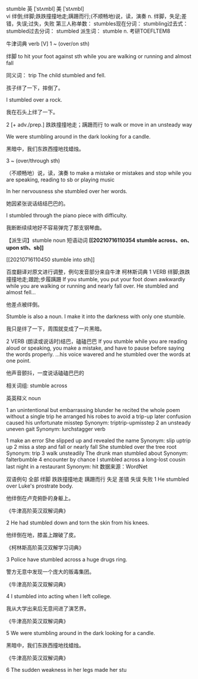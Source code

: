 stumble
英 [ˈstʌmbl]   美 [ˈstʌmbl]  
vi
绊倒;绊脚;跌跌撞撞地走;蹒跚而行;(不顺畅地)说，读，演奏
n.
绊脚，失足;差错，失误;过失，失败
第三人称单数： stumbles现在分词： stumbling过去式： stumbled过去分词： stumbled
派生词： stumble n.
考研TOEFLTEM8


牛津词典
verb
[V]
1
~ (over/on sth)

绊脚
to hit your foot against sth while you are walking or running and almost fall

同义词： trip
The child stumbled and fell.

孩子绊了一下，摔倒了。

I stumbled over a rock.

我在石头上绊了一下。

2
[+ adv./prep.] 跌跌撞撞地走；蹒跚而行
to walk or move in an unsteady way

We were stumbling around in the dark looking for a candle.

黑暗中，我们东跌西撞地找蜡烛。

3
~ (over/through sth)

（不顺畅地）说，读，演奏
to make a mistake or mistakes and stop while you are speaking, reading to sb or playing music

In her nervousness she stumbled over her words.

她因紧张说话结结巴巴的。

I stumbled through the piano piece with difficulty.

我断断续续地好不容易弹完了那支钢琴曲。

【派生词】stumble noun
短语动词
**[[20210716110354 stumble across、on、upon sth、sb]]**



[[20210716110450 stumble into sth]]



百度翻译对原文进行调整，例句发音部分来自牛津
柯林斯词典
1
VERB 绊脚;跌跌撞撞地走;踉跄;步履蹒跚
If you stumble, you put your foot down awkwardly while you are walking or running and nearly fall over.
He stumbled and almost fell...

他差点被绊倒。

Stumble is also a noun.
I make it into the darkness with only one stumble.

我只是绊了一下，周围就变成了一片黑暗。

2
VERB (朗读或说话时)结巴，磕磕巴巴
If you stumble while you are reading aloud or speaking, you make a mistake, and have to pause before saying the words properly.
...his voice wavered and he stumbled over the words at one point.

他声音颤抖，一度说话磕磕巴巴的

相关词组: stumble across

英英释义
noun

1
an unintentional but embarrassing blunder
he recited the whole poem without a single trip
he arranged his robes to avoid a trip-up later
confusion caused his unfortunate misstep
Synonym:
triptrip-upmisstep
2
an unsteady uneven gait
Synonym:
lurchstagger
verb

1
make an error
She slipped up and revealed the name
Synonym:
slip uptrip up
2
miss a step and fall or nearly fall
She stumbled over the tree root
Synonym:
trip
3
walk unsteadily
The drunk man stumbled about
Synonym:
falterbumble
4
encounter by chance
I stumbled across a long-lost cousin last night in a restaurant
Synonym:
hit
数据来源：WordNet

双语例句
全部 绊脚 跌跌撞撞地走 蹒跚而行 失足 差错 失误 失败
1
He stumbled over Luke's prostrate body. 

他绊倒在卢克俯卧的身躯上。

《牛津高阶英汉双解词典》

2
He had stumbled down and torn the skin from his knees. 

他绊倒在地，膝盖上蹭破了皮。

《柯林斯高阶英汉双解学习词典》

3
Police have stumbled across a huge drugs ring. 

警方无意中发现一个庞大的贩毒集团。

《牛津高阶英汉双解词典》

4
I stumbled into acting when I left college. 

我从大学出来后无意间进了演艺界。

《牛津高阶英汉双解词典》

5
We were stumbling around in the dark looking for a candle. 

黑暗中，我们东跌西撞地找蜡烛。

《牛津高阶英汉双解词典》

6
The sudden weakness in her legs made her stu